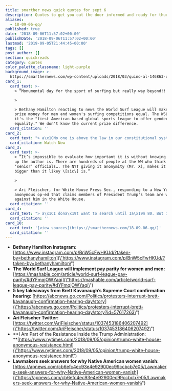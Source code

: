 ```yaml
---
title: smarther news quick quotes for sept 6
description: Quotes to get you out the door informed and ready for thursday.
aliases:
  - 18-09-06-qq/
published: true
date: '2018-09-06T11:57:02+00:00'
publishDate: '2018-09-06T11:57:02+00:00'
lastmod: '2019-09-05T21:44:45+00:00'
tags: []
post_author: []
section: quickreads
category: quotes
color_palette_classname: light-purple
background_image: >-
  https://smarthernews.com/wp-content/uploads/2018/03/quino-al-146863-unsplash-scaled.jpg
card_1:
  card_text: >-
    > “Monumental day for the sport of surfing but really way beyond!!!”

    > 

    > Bethany Hamilton reacting to news the World Surf League will make the
    prize money for men and women's surfing competitions equal. The WSL says
    it's the "first American-based global sports league to offer gender pay
    equality." We don't know the current prize difference.
  card_citation: ''
card_2:
  card_text: "> a\x1CNo one is above the law in our constitutional system…. Under our system of government, the executive branch is subject to the law, subject to the court system.”\n> \n> Supreme Court nominee Judge Brett Kavanaugh responding to accusations that his views of presidential authority prevent any meaningful check of Pres. Trump. Kavanaugh did not provide direct answers on whether the president may pardon himself or be subpoenaed.\n\n[Watch Now](https://www.youtube.com/embed/KxqNyflN2xU?enablejsapi=1&autoplay=1&rel=0)"
  card_citation: Watch Now
card_3:
  card_text: >-
    > “It’s impossible to evaluate how important it is without knowing how high
    up the author is. There are hundreds of people at the WH who think they’re
    ‘senior’ officials…. The NYT giving it anonymity (Mr. X), makes it appear
    bigger than it likey \[sic\] is.”

    > 

    > Ari Fleischer, fmr White House Press Sec., responding to a New York Times
    anonymous op-ed that claims members of President Trump's team are working
    against him in the White House.
  card_citation: ''
card_4:
  card_text: "> a\x1CI dona\x19t want to search until Ia\x19m 80. But if I have to, I will.a\x1D\n> \n> 24-year-old Kimberley HeavyRunner Loring, a member of The Blackfeet Nation, who is looking for her sister Ashley. No official numbers exist on missing Native American women because many go unreported and there's no official federal database."
  card_citation: ''
card_10:
  card_text: '[view sources](https://smarthernews.com/18-09-06-qq/)'
  card_citation: ''
---
```

*   **Bethany Hamilton Instagram:**  
    [https://www.instagram.com/p/BnW5cFwHKUd/?taken-by=bethanyhamilton](\"https://www.instagram.com/p/BnW5cFwHKUd/?taken-by=bethanyhamilton\")
*   **The World Surf League will implement pay parity for women and men:**  
    [https://mashable.com/article/world-surf-league-pay-parity/#dYFmqjOWYaqi](\"https://mashable.com/article/world-surf-league-pay-parity/#dYFmqjOWYaqi\")
*   **5 key takeaways from Brett Kavanaugh’s Supreme Court confirmation hearing:** [https://abcnews.go.com/Politics/protesters-interrupt-brett-kavanaugh-confirmation-hearing-day/story](\"https://abcnews.go.com/Politics/protesters-interrupt-brett-kavanaugh-confirmation-hearing-day/story?id=57617263\")
*   **Ari Fleischer Twitter:**  
    [https://twitter.com/AriFleischer/status/1037453186406207492](\"https://twitter.com/AriFleischer/status/1037453186406207492\")
*   **I Am Part of the Resistance Inside the Trump Administration:  
    **[https://www.nytimes.com/2018/09/05/opinion/trump-white-house-anonymous-resistance.html](\"https://www.nytimes.com/2018/09/05/opinion/trump-white-house-anonymous-resistance.html\")
*   **Lawmakers seek answers for why Native American women vanish:** [https://apnews.com/cb6efc4ec93e4e92900ec99ccbcb7e05/Lawmakers-seek-answers-for-why-Native-American-women-vanish](\"https://apnews.com/cb6efc4ec93e4e92900ec99ccbcb7e05/Lawmakers-seek-answers-for-why-Native-American-women-vanish\")